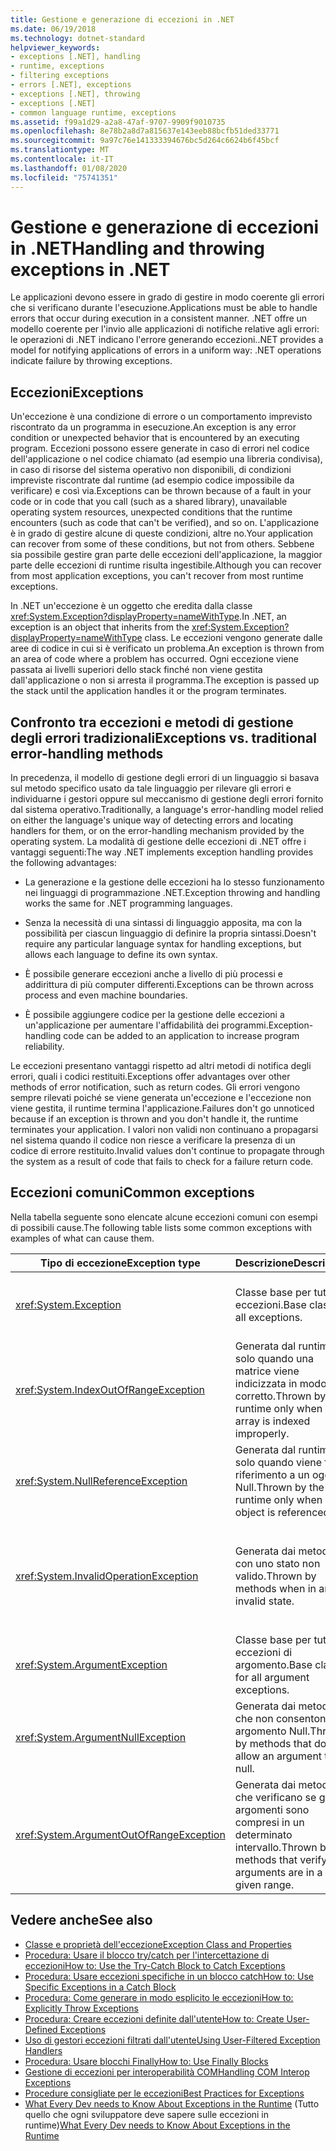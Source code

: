 ```yaml
---
title: Gestione e generazione di eccezioni in .NET
ms.date: 06/19/2018
ms.technology: dotnet-standard
helpviewer_keywords:
- exceptions [.NET], handling
- runtime, exceptions
- filtering exceptions
- errors [.NET], exceptions
- exceptions [.NET], throwing
- exceptions [.NET]
- common language runtime, exceptions
ms.assetid: f99a1d29-a2a8-47af-9707-9909f9010735
ms.openlocfilehash: 8e78b2a8d7a815637e143eeb88bcfb51ded33771
ms.sourcegitcommit: 9a97c76e141333394676bc5d264c6624b6f45bcf
ms.translationtype: MT
ms.contentlocale: it-IT
ms.lasthandoff: 01/08/2020
ms.locfileid: "75741351"
---
```

# <a name="handling-and-throwing-exceptions-in-net"></a><span data-ttu-id="6f3f6-102">Gestione e generazione di eccezioni in .NET</span><span class="sxs-lookup"><span data-stu-id="6f3f6-102">Handling and throwing exceptions in .NET</span></span>

<span data-ttu-id="6f3f6-103">Le applicazioni devono essere in grado di gestire in modo coerente gli errori che si verificano durante l'esecuzione.</span><span class="sxs-lookup"><span data-stu-id="6f3f6-103">Applications must be able to handle errors that occur during execution in a consistent manner.</span></span> <span data-ttu-id="6f3f6-104">.NET offre un modello coerente per l'invio alle applicazioni di notifiche relative agli errori: le operazioni di .NET indicano l'errore generando eccezioni.</span><span class="sxs-lookup"><span data-stu-id="6f3f6-104">.NET provides a model for notifying applications of errors in a uniform way: .NET operations indicate failure by throwing exceptions.</span></span>

## <a name="exceptions"></a><span data-ttu-id="6f3f6-105">Eccezioni</span><span class="sxs-lookup"><span data-stu-id="6f3f6-105">Exceptions</span></span>

<span data-ttu-id="6f3f6-106">Un'eccezione è una condizione di errore o un comportamento imprevisto riscontrato da un programma in esecuzione.</span><span class="sxs-lookup"><span data-stu-id="6f3f6-106">An exception is any error condition or unexpected behavior that is encountered by an executing program.</span></span> <span data-ttu-id="6f3f6-107">Eccezioni possono essere generate in caso di errori nel codice dell'applicazione o nel codice chiamato (ad esempio una libreria condivisa), in caso di risorse del sistema operativo non disponibili, di condizioni impreviste riscontrate dal runtime (ad esempio codice impossibile da verificare) e così via.</span><span class="sxs-lookup"><span data-stu-id="6f3f6-107">Exceptions can be thrown because of a fault in your code or in code that you call (such as a shared library), unavailable operating system resources, unexpected conditions that the runtime encounters (such as code that can't be verified), and so on.</span></span> <span data-ttu-id="6f3f6-108">L'applicazione è in grado di gestire alcune di queste condizioni, altre no.</span><span class="sxs-lookup"><span data-stu-id="6f3f6-108">Your application can recover from some of these conditions, but not from others.</span></span> <span data-ttu-id="6f3f6-109">Sebbene sia possibile gestire gran parte delle eccezioni dell'applicazione, la maggior parte delle eccezioni di runtime risulta ingestibile.</span><span class="sxs-lookup"><span data-stu-id="6f3f6-109">Although you can recover from most application exceptions, you can't recover from most runtime exceptions.</span></span>

<span data-ttu-id="6f3f6-110">In .NET un'eccezione è un oggetto che eredita dalla classe <xref:System.Exception?displayProperty=nameWithType>.</span><span class="sxs-lookup"><span data-stu-id="6f3f6-110">In .NET, an exception is an object that inherits from the <xref:System.Exception?displayProperty=nameWithType> class.</span></span> <span data-ttu-id="6f3f6-111">Le eccezioni vengono generate dalle aree di codice in cui si è verificato un problema.</span><span class="sxs-lookup"><span data-stu-id="6f3f6-111">An exception is thrown from an area of code where a problem has occurred.</span></span> <span data-ttu-id="6f3f6-112">Ogni eccezione viene passata ai livelli superiori dello stack finché non viene gestita dall'applicazione o non si arresta il programma.</span><span class="sxs-lookup"><span data-stu-id="6f3f6-112">The exception is passed up the stack until the application handles it or the program terminates.</span></span>

## <a name="exceptions-vs-traditional-error-handling-methods"></a><span data-ttu-id="6f3f6-113">Confronto tra eccezioni e metodi di gestione degli errori tradizionali</span><span class="sxs-lookup"><span data-stu-id="6f3f6-113">Exceptions vs. traditional error-handling methods</span></span>

<span data-ttu-id="6f3f6-114">In precedenza, il modello di gestione degli errori di un linguaggio si basava sul metodo specifico usato da tale linguaggio per rilevare gli errori e individuarne i gestori oppure sul meccanismo di gestione degli errori fornito dal sistema operativo.</span><span class="sxs-lookup"><span data-stu-id="6f3f6-114">Traditionally, a language's error-handling model relied on either the language's unique way of detecting errors and locating handlers for them, or on the error-handling mechanism provided by the operating system.</span></span> <span data-ttu-id="6f3f6-115">La modalità di gestione delle eccezioni di .NET offre i vantaggi seguenti:</span><span class="sxs-lookup"><span data-stu-id="6f3f6-115">The way .NET implements exception handling provides the following advantages:</span></span>

- <span data-ttu-id="6f3f6-116">La generazione e la gestione delle eccezioni ha lo stesso funzionamento nei linguaggi di programmazione .NET.</span><span class="sxs-lookup"><span data-stu-id="6f3f6-116">Exception throwing and handling works the same for .NET programming languages.</span></span>

- <span data-ttu-id="6f3f6-117">Senza la necessità di una sintassi di linguaggio apposita, ma con la possibilità per ciascun linguaggio di definire la propria sintassi.</span><span class="sxs-lookup"><span data-stu-id="6f3f6-117">Doesn't require any particular language syntax for handling exceptions, but allows each language to define its own syntax.</span></span>

- <span data-ttu-id="6f3f6-118">È possibile generare eccezioni anche a livello di più processi e addirittura di più computer differenti.</span><span class="sxs-lookup"><span data-stu-id="6f3f6-118">Exceptions can be thrown across process and even machine boundaries.</span></span>

- <span data-ttu-id="6f3f6-119">È possibile aggiungere codice per la gestione delle eccezioni a un'applicazione per aumentare l'affidabilità dei programmi.</span><span class="sxs-lookup"><span data-stu-id="6f3f6-119">Exception-handling code can be added to an application to increase program reliability.</span></span>

<span data-ttu-id="6f3f6-120">Le eccezioni presentano vantaggi rispetto ad altri metodi di notifica degli errori, quali i codici restituiti.</span><span class="sxs-lookup"><span data-stu-id="6f3f6-120">Exceptions offer advantages over other methods of error notification, such as return codes.</span></span> <span data-ttu-id="6f3f6-121">Gli errori vengono sempre rilevati poiché se viene generata un'eccezione e l'eccezione non viene gestita, il runtime termina l'applicazione.</span><span class="sxs-lookup"><span data-stu-id="6f3f6-121">Failures don't go unnoticed because if an exception is thrown and you don't handle it, the runtime terminates your application.</span></span> <span data-ttu-id="6f3f6-122">I valori non validi non continuano a propagarsi nel sistema quando il codice non riesce a verificare la presenza di un codice di errore restituito.</span><span class="sxs-lookup"><span data-stu-id="6f3f6-122">Invalid values don't continue to propagate through the system as a result of code that fails to check for a failure return code.</span></span>

## <a name="common-exceptions"></a><span data-ttu-id="6f3f6-123">Eccezioni comuni</span><span class="sxs-lookup"><span data-stu-id="6f3f6-123">Common exceptions</span></span>

<span data-ttu-id="6f3f6-124">Nella tabella seguente sono elencate alcune eccezioni comuni con esempi di possibili cause.</span><span class="sxs-lookup"><span data-stu-id="6f3f6-124">The following table lists some common exceptions with examples of what can cause them.</span></span>

| <span data-ttu-id="6f3f6-125">Tipo di eccezione</span><span class="sxs-lookup"><span data-stu-id="6f3f6-125">Exception type</span></span> | <span data-ttu-id="6f3f6-126">Descrizione</span><span class="sxs-lookup"><span data-stu-id="6f3f6-126">Description</span></span> | <span data-ttu-id="6f3f6-127">Esempio</span><span class="sxs-lookup"><span data-stu-id="6f3f6-127">Example</span></span> |
| -------------- | ----------- | ------- |
| <xref:System.Exception> | <span data-ttu-id="6f3f6-128">Classe base per tutte le eccezioni.</span><span class="sxs-lookup"><span data-stu-id="6f3f6-128">Base class for all exceptions.</span></span> | <span data-ttu-id="6f3f6-129">Nessuno (usare una classe derivata di questa eccezione).</span><span class="sxs-lookup"><span data-stu-id="6f3f6-129">None (use a derived class of this exception).</span></span> |
| <xref:System.IndexOutOfRangeException> | <span data-ttu-id="6f3f6-130">Generata dal runtime solo quando una matrice viene indicizzata in modo non corretto.</span><span class="sxs-lookup"><span data-stu-id="6f3f6-130">Thrown by the runtime only when an array is indexed improperly.</span></span> | <span data-ttu-id="6f3f6-131">Indicizzazione di una matrice esternamente al relativo intervallo valido:</span><span class="sxs-lookup"><span data-stu-id="6f3f6-131">Indexing an array outside its valid range:</span></span> <br /> `arr[arr.Length+1]` |
| <xref:System.NullReferenceException> | <span data-ttu-id="6f3f6-132">Generata dal runtime solo quando viene fatto riferimento a un oggetto Null.</span><span class="sxs-lookup"><span data-stu-id="6f3f6-132">Thrown by the runtime only when a null object is referenced.</span></span> | `object o = null;` <br /> `o.ToString();` |
| <xref:System.InvalidOperationException> | <span data-ttu-id="6f3f6-133">Generata dai metodi con uno stato non valido.</span><span class="sxs-lookup"><span data-stu-id="6f3f6-133">Thrown by methods when in an invalid state.</span></span> | <span data-ttu-id="6f3f6-134">Chiamata di `Enumerator.MoveNext()` dopo la rimozione di un elemento dalla raccolta sottostante.</span><span class="sxs-lookup"><span data-stu-id="6f3f6-134">Calling `Enumerator.MoveNext()` after removing an item from the underlying collection.</span></span> |
| <xref:System.ArgumentException> | <span data-ttu-id="6f3f6-135">Classe base per tutte le eccezioni di argomento.</span><span class="sxs-lookup"><span data-stu-id="6f3f6-135">Base class for all argument exceptions.</span></span> | <span data-ttu-id="6f3f6-136">Nessuno (usare una classe derivata di questa eccezione).</span><span class="sxs-lookup"><span data-stu-id="6f3f6-136">None (use a derived class of this exception).</span></span> |
| <xref:System.ArgumentNullException> | <span data-ttu-id="6f3f6-137">Generata dai metodi che non consentono un argomento Null.</span><span class="sxs-lookup"><span data-stu-id="6f3f6-137">Thrown by methods that do not allow an argument to be null.</span></span> | `String s = null;` <br /> `"Calculate".IndexOf(s);`|
| <xref:System.ArgumentOutOfRangeException> | <span data-ttu-id="6f3f6-138">Generata dai metodi che verificano se gli argomenti sono compresi in un determinato intervallo.</span><span class="sxs-lookup"><span data-stu-id="6f3f6-138">Thrown by methods that verify that arguments are in a given range.</span></span> | `String s = "string";` <br /> `s.Substring(s.Length+1);` |

## <a name="see-also"></a><span data-ttu-id="6f3f6-139">Vedere anche</span><span class="sxs-lookup"><span data-stu-id="6f3f6-139">See also</span></span>

- [<span data-ttu-id="6f3f6-140">Classe e proprietà dell'eccezione</span><span class="sxs-lookup"><span data-stu-id="6f3f6-140">Exception Class and Properties</span></span>](exception-class-and-properties.md)
- [<span data-ttu-id="6f3f6-141">Procedura: Usare il blocco try/catch per l'intercettazione di eccezioni</span><span class="sxs-lookup"><span data-stu-id="6f3f6-141">How to: Use the Try-Catch Block to Catch Exceptions</span></span>](how-to-use-the-try-catch-block-to-catch-exceptions.md)
- [<span data-ttu-id="6f3f6-142">Procedura: Usare eccezioni specifiche in un blocco catch</span><span class="sxs-lookup"><span data-stu-id="6f3f6-142">How to: Use Specific Exceptions in a Catch Block</span></span>](how-to-use-specific-exceptions-in-a-catch-block.md)
- [<span data-ttu-id="6f3f6-143">Procedura: Come generare in modo esplicito le eccezioni</span><span class="sxs-lookup"><span data-stu-id="6f3f6-143">How to: Explicitly Throw Exceptions</span></span>](how-to-explicitly-throw-exceptions.md)
- [<span data-ttu-id="6f3f6-144">Procedura: Creare eccezioni definite dall'utente</span><span class="sxs-lookup"><span data-stu-id="6f3f6-144">How to: Create User-Defined Exceptions</span></span>](how-to-create-user-defined-exceptions.md)
- [<span data-ttu-id="6f3f6-145">Uso di gestori eccezioni filtrati dall'utente</span><span class="sxs-lookup"><span data-stu-id="6f3f6-145">Using User-Filtered Exception Handlers</span></span>](using-user-filtered-exception-handlers.md)
- [<span data-ttu-id="6f3f6-146">Procedura: Usare blocchi Finally</span><span class="sxs-lookup"><span data-stu-id="6f3f6-146">How to: Use Finally Blocks</span></span>](how-to-use-finally-blocks.md)
- [<span data-ttu-id="6f3f6-147">Gestione di eccezioni per interoperabilità COM</span><span class="sxs-lookup"><span data-stu-id="6f3f6-147">Handling COM Interop Exceptions</span></span>](handling-com-interop-exceptions.md)
- [<span data-ttu-id="6f3f6-148">Procedure consigliate per le eccezioni</span><span class="sxs-lookup"><span data-stu-id="6f3f6-148">Best Practices for Exceptions</span></span>](best-practices-for-exceptions.md)
- <span data-ttu-id="6f3f6-149">[What Every Dev needs to Know About Exceptions in the Runtime](https://github.com/dotnet/runtime/blob/master/docs/design/coreclr/botr/exceptions.md) (Tutto quello che ogni sviluppatore deve sapere sulle eccezioni in runtime)</span><span class="sxs-lookup"><span data-stu-id="6f3f6-149">[What Every Dev needs to Know About Exceptions in the Runtime](https://github.com/dotnet/runtime/blob/master/docs/design/coreclr/botr/exceptions.md)</span></span>
